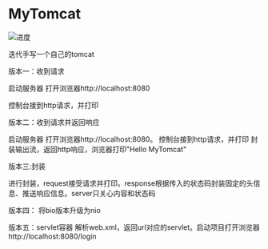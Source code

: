 # MyTomcat
![进度](http://progressed.io/bar/70?title=done)


迭代手写一个自己的tomcat

 版本一：收到请求
 
 启动服务器
 打开浏览器http://localhost:8080
 
 控制台接到http请求，并打印




  版本二：收到请求并返回响应
  
  启动服务器
  打开浏览器http://localhost:8080。
  控制台接到http请求，并打印
  封装输出流，返回http响应，浏览器打印"Hello  MyTomcat"


 
 
  版本三:封装
  
  进行封装，request接受请求并打印。response根据传入的状态码封装固定的头信息、推送响应信息。server只关心内容和状态码
  
  
  版本四：
  将bio版本升级为nio
 
  版本五：servlet容器
  解析web.xml，返回url对应的servlet。启动项目打开浏览器http://localhost:8080/login
